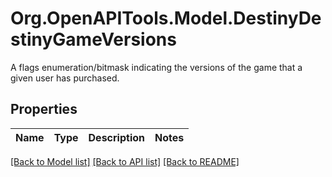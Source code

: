 # Org.OpenAPITools.Model.DestinyDestinyGameVersions
A flags enumeration/bitmask indicating the versions of the game that a given user has purchased.

## Properties

Name | Type | Description | Notes
------------ | ------------- | ------------- | -------------

[[Back to Model list]](../README.md#documentation-for-models) [[Back to API list]](../README.md#documentation-for-api-endpoints) [[Back to README]](../README.md)

